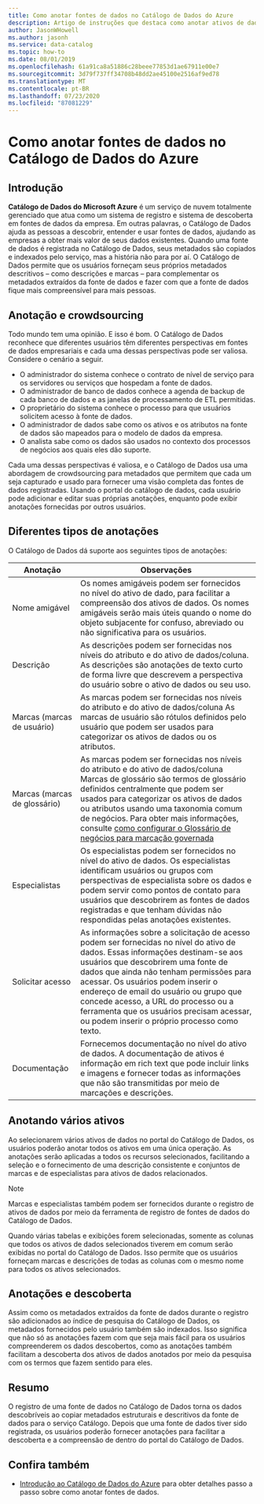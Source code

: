 ```yaml
---
title: Como anotar fontes de dados no Catálogo de Dados do Azure
description: Artigo de instruções que destaca como anotar ativos de dados no Catálogo de Dados do Azure, incluindo nomes amigáveis, marcas, descrições e especialistas.
author: JasonWHowell
ms.author: jasonh
ms.service: data-catalog
ms.topic: how-to
ms.date: 08/01/2019
ms.openlocfilehash: 61a91ca8a51886c28beee77853d1ae67911e00e7
ms.sourcegitcommit: 3d79f737ff34708b48dd2ae45100e2516af9ed78
ms.translationtype: MT
ms.contentlocale: pt-BR
ms.lasthandoff: 07/23/2020
ms.locfileid: "87081229"
---
```

# <a name="how-to-annotate-data-sources-in-azure-data-catalog"></a>Como anotar fontes de dados no Catálogo de Dados do Azure

## <a name="introduction"></a>Introdução

**Catálogo de Dados do Microsoft Azure** é um serviço de nuvem totalmente gerenciado que atua como um sistema de registro e sistema de descoberta em fontes de dados da empresa. Em outras palavras, o Catálogo de Dados ajuda as pessoas a descobrir, entender e usar fontes de dados, ajudando as empresas a obter mais valor de seus dados existentes. Quando uma fonte de dados é registrada no Catálogo de Dados, seus metadados são copiados e indexados pelo serviço, mas a história não para por aí. O Catálogo de Dados permite que os usuários forneçam seus próprios metadados descritivos – como descrições e marcas – para complementar os metadados extraídos da fonte de dados e fazer com que a fonte de dados fique mais compreensível para mais pessoas.

## <a name="annotation-and-crowdsourcing"></a>Anotação e crowdsourcing
Todo mundo tem uma opinião. E isso é bom.
O Catálogo de Dados reconhece que diferentes usuários têm diferentes perspectivas em fontes de dados empresariais e cada uma dessas perspectivas pode ser valiosa. Considere o cenário a seguir.

* O administrador do sistema conhece o contrato de nível de serviço para os servidores ou serviços que hospedam a fonte de dados.
* O administrador de banco de dados conhece a agenda de backup de cada banco de dados e as janelas de processamento de ETL permitidas.
* O proprietário do sistema conhece o processo para que usuários solicitem acesso à fonte de dados.
* O administrador de dados sabe como os ativos e os atributos na fonte de dados são mapeados para o modelo de dados da empresa.
* O analista sabe como os dados são usados no contexto dos processos de negócios aos quais eles dão suporte.

Cada uma dessas perspectivas é valiosa, e o Catálogo de Dados usa uma abordagem de crowdsourcing para metadados que permitem que cada um seja capturado e usado para fornecer uma visão completa das fontes de dados registradas. Usando o portal do catálogo de dados, cada usuário pode adicionar e editar suas próprias anotações, enquanto pode exibir anotações fornecidas por outros usuários.

## <a name="different-types-of-annotations"></a>Diferentes tipos de anotações
O Catálogo de Dados dá suporte aos seguintes tipos de anotações:

| Anotação | Observações |
| --- | --- |
| Nome amigável |Os nomes amigáveis podem ser fornecidos no nível do ativo de dado, para facilitar a compreensão dos ativos de dados. Os nomes amigáveis serão mais úteis quando o nome do objeto subjacente for confuso, abreviado ou não significativa para os usuários. |
| Descrição |As descrições podem ser fornecidas nos níveis do atributo e do ativo de dados/coluna. As descrições são anotações de texto curto de forma livre que descrevem a perspectiva do usuário sobre o ativo de dados ou seu uso. |
| Marcas (marcas de usuário) |As marcas podem ser fornecidas nos níveis do atributo e do ativo de dados/coluna As marcas de usuário são rótulos definidos pelo usuário que podem ser usados para categorizar os ativos de dados ou os atributos. |
| Marcas (marcas de glossário) |As marcas podem ser fornecidas nos níveis do atributo e do ativo de dados/coluna Marcas de glossário são termos de glossário definidos centralmente que podem ser usados para categorizar os ativos de dados ou atributos usando uma taxonomia comum de negócios. Para obter mais informações, consulte [como configurar o Glossário de negócios para marcação governada](data-catalog-how-to-business-glossary.md) |
| Especialistas |Os especialistas podem ser fornecidos no nível do ativo de dados. Os especialistas identificam usuários ou grupos com perspectivas de especialista sobre os dados e podem servir como pontos de contato para usuários que descobrirem as fontes de dados registradas e que tenham dúvidas não respondidas pelas anotações existentes. |
| Solicitar acesso |As informações sobre a solicitação de acesso podem ser fornecidas no nível do ativo de dados. Essas informações destinam-se aos usuários que descobrirem uma fonte de dados que ainda não tenham permissões para acessar. Os usuários podem inserir o endereço de email do usuário ou grupo que concede acesso, a URL do processo ou a ferramenta que os usuários precisam acessar, ou podem inserir o próprio processo como texto. |
| Documentação |Fornecemos documentação no nível do ativo de dados. A documentação de ativos é informação em rich text que pode incluir links e imagens e fornecer todas as informações que não são transmitidas por meio de marcações e descrições. |

## <a name="annotating-multiple-assets"></a>Anotando vários ativos
Ao selecionarem vários ativos de dados no portal do Catálogo de Dados, os usuários poderão anotar todos os ativos em uma única operação. As anotações serão aplicadas a todos os recursos selecionados, facilitando a seleção e o fornecimento de uma descrição consistente e conjuntos de marcas e de especialistas para ativos de dados relacionados.

> [!NOTE]
> Marcas e especialistas também podem ser fornecidos durante o registro de ativos de dados por meio da ferramenta de registro de fontes de dados do Catálogo de Dados.
>
>

Quando várias tabelas e exibições forem selecionadas, somente as colunas que todos os ativos de dados selecionados tiverem em comum serão exibidas no portal do Catálogo de Dados. Isso permite que os usuários forneçam marcas e descrições de todas as colunas com o mesmo nome para todos os ativos selecionados.

## <a name="annotations-and-discovery"></a>Anotações e descoberta
Assim como os metadados extraídos da fonte de dados durante o registro são adicionados ao índice de pesquisa do Catálogo de Dados, os metadados fornecidos pelo usuário também são indexados. Isso significa que não só as anotações fazem com que seja mais fácil para os usuários compreenderem os dados descobertos, como as anotações também facilitam a descoberta dos ativos de dados anotados por meio da pesquisa com os termos que fazem sentido para eles.

## <a name="summary"></a>Resumo
O registro de uma fonte de dados no Catálogo de Dados torna os dados descobríveis ao copiar metadados estruturais e descritivos da fonte de dados para o serviço Catálogo. Depois que uma fonte de dados tiver sido registrada, os usuários poderão fornecer anotações para facilitar a descoberta e a compreensão de dentro do portal do Catálogo de Dados.

## <a name="see-also"></a>Confira também
* [Introdução ao Catálogo de Dados do Azure](data-catalog-get-started.md) para obter detalhes passo a passo sobre como anotar fontes de dados.
